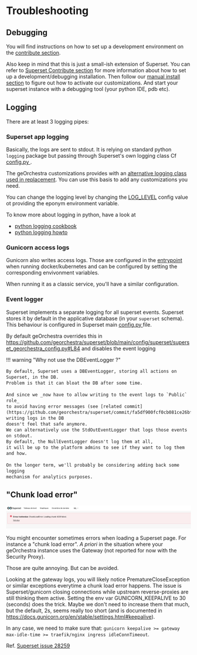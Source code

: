 # Troubleshooting

## Debugging

You will find instructions on how to set up a development environment on the [contribute section](../contribute/dev_setup.en.md).

Also keep in mind that this is just a small-ish extension of Superset. You can refer to [Superset Contribute section](https://superset.apache.org/docs/contributing/development) for more information about how to set up a development/debugging installation. Then follow our [manual install section](install-manual.md) to figure out how to activate our customizations. And start your superset instance with a debugging tool (your python IDE, pdb etc).

## Logging

There are at least 3 logging pipes:

### Superset app logging

Basically, the logs are sent to stdout. It is relying on standard python `logging` package but passing through Superset's own logging class Cf [config.py ](https://github.com/apache/superset/blob/master/superset/config.py#L933).

The geOrchestra customizations provides with an [alternative logging class](https://github.com/georchestra/superset/blob/main/config/superset/GeorchestraCustomizations.py#L315) [used in replacement](https://github.com/georchestra/superset/blob/main/config/superset/superset_georchestra_config.py#L15). You can use this basis to add any customizations you need.

You can change the logging level by changing the [LOG_LEVEL](https://github.com/georchestra/superset/blob/main/config/superset/superset_georchestra_config.py#L12) config value ot providing the eponym environment variable.

To know more about logging in python, have a look at 

- [python logging cookbook](https://docs.python.org/3/howto/logging-cookbook.html#logging-cookbook)
- [python logging howto](https://docs.python.org/3/howto/logging.html)

### Gunicorn access logs

Gunicorn also writes access logs. Those are configured in the [entrypoint](https://github.com/georchestra/superset-core/blob/main-georchestra/docker/entrypoints/run-server.sh#L22) when running docker/kubernetes and can be configured by setting the corresponding envivonment variables. 

When running it as a classic service, you'll have a similar configuration.


### Event logger

Superset implements a separate logging for all superset events. Superset stores it by default in the applicative database (in your `superset` schema). This behaviour is configured in Superset main [config.py ](https://github.com/apache/superset/blob/master/superset/config.py#L82-L86)file.

By default geOrchestra overrides this in https://github.com/georchestra/superset/blob/main/config/superset/superset_georchestra_config.py#L84 and disables the event logging


!!! warning "Why not use the DBEventLogger ?"

    By default, Superset uses a DBEventLogger, storing all actions on
    Superset, in the DB.  
    Problem is that it can bloat the DB after some time.

    And since we _now have to allow writing to the event logs to `Public` role_
    to avoid having error messages (see [related commit](https://github.com/georchestra/superset/commit/fa5df900fcf0cb081ce26bf72d6ad6ceda122b4c)), writing logs in the DB
    doesn't feel that safe anymore.  
    We can alternatively use the StdOutEventLogger that logs those events
    on stdout.  
    By default, the NullEventLogger doesn't log them at all,
    it will be up to the platform admins to see if they want to log them and how.

    On the longer term, we'll probably be considering adding back some logging
    mechanism for analytics purposes.


## "Chunk load error"

![chunk load error](images/chunk-load-error.png)

You might encounter sometimes errors when loading a Superset page. For instance a "chunk load error". _A priori_ in the situation where your geOrchestra instance uses the Gateway (not reported for now with the Security Proxy).

Those are quite annoying. But can be avoided.

Looking at the gateway logs, you will likely notice PrematureCloseException or similar exceptions everytime a chunk load error happens.
The issue is Superset/gunicorn closing connections while upstream reverse-proxies are still thinking them active.
Setting the env var GUNICORN_KEEPALIVE to 30 (seconds) does the trick. Maybe we don't need to increase them that much, but the default, 2s, seems really too short (and is documented in https://docs.gunicorn.org/en/stable/settings.html#keepalive).

In any case, we need to make sure that: 
`gunicorn keepalive >= gateway max-idle-time >= traefik/nginx ingress idleConnTimeout`.

Ref. [Superset issue 28259](https://github.com/apache/superset/issues/28259#issuecomment-2834537288)
